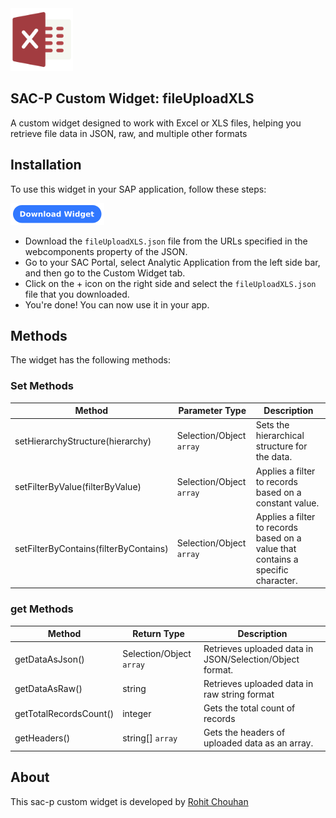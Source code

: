 

<img src="https://raw.githubusercontent.com/SAP-Custom-Widget/fileUploadXLS/main/icon.png" width="100">

## SAC-P Custom Widget: fileUploadXLS
A custom widget designed to work with Excel or XLS files, helping you retrieve file data in JSON, raw, and multiple other formats

## Installation
To use this widget in your SAP application, follow these steps:

<a target="_blank" href="https://sap-custom-widget.github.io/?dl=fileUploadXLS"><img width="150" src="https://raw.githubusercontent.com/SAP-Custom-Widget/sap-custom-widget.github.io/main/download.png"/></a>
- Download the `fileUploadXLS.json` file from the URLs specified in the webcomponents property of the JSON.
- Go to your SAC Portal, select Analytic Application from the left side bar, and then go to the Custom Widget tab.
- Click on the + icon on the right side and select the `fileUploadXLS.json` file that you downloaded.
- You're done! You can now use it in your app.

## Methods
The widget has the following methods:

### Set Methods

|  Method | Parameter Type  | Description  |
| ------------ | ------------ | ------------ |
| setHierarchyStructure(hierarchy) | Selection/Object `array` |  Sets the hierarchical structure for the data. |
| setFilterByValue(filterByValue) | Selection/Object `array`|  Applies a filter to records based on a constant value. |
|setFilterByContains(filterByContains)| Selection/Object `array` |Applies a filter to records based on a value that contains a specific character.|

### get Methods

|  Method | Return Type | Description  |
| ------------ | ------------ | ------------ |
| getDataAsJson()  | Selection/Object `array` |  Retrieves uploaded data in JSON/Selection/Object format. |
| getDataAsRaw()  | string |  Retrieves uploaded data in raw string format |
|getTotalRecordsCount()| integer|Gets the total count of records|
|getHeaders()| string[] `array` |Gets the headers of uploaded data as an array.|

## About
This sac-p custom widget is developed by [Rohit Chouhan](http://linkedin.com/in/itsrohitchouhan "Rohit Chouhan")

